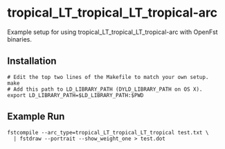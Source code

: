tropical_LT_tropical_LT_tropical-arc
====================================

Example setup for using tropical_LT_tropical_LT_tropical-arc with OpenFst binaries.

## Installation

    # Edit the top two lines of the Makefile to match your own setup.
    make
    # Add this path to LD_LIBRARY_PATH (DYLD_LIBRARY_PATH on OS X).
    export LD_LIBRARY_PATH=$LD_LIBRARY_PATH:$PWD

## Example Run

    fstcompile --arc_type=tropical_LT_tropical_LT_tropical test.txt \
      | fstdraw --portrait --show_weight_one > test.dot
